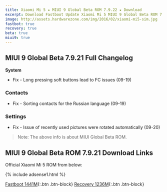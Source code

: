 ```yaml
---
title: Xiaomi Mi 5 ★ MIUI 9 Global Beta ROM 7.9.22 ★ Download
excerpt: Download Fastboot Update Xiaomi Mi 5 MIUI 9 Global Beta ROM 7.9.22
image: http://assets.hardwarezone.com/img/2016/02/xiaomi-mi5-sim.jpg
fastbot: true
recovery: true
beta: true
miui9: true
---
```

## MIUI 9 Global Beta 7.9.21 Full Changelog
**System**
- Fix - Long pressing soft buttons lead to FC issues (09-19)

### Contacts
- Fix - Sorting contacts for the Russian language (09-19)

### Settings
- Fix - Issue of recently used pictures were rotated automatically (09-20)

> Note: The above info is about MIUI Global Beta ROM.

## MIUI 9 Global Beta ROM 7.9.21 Download Links

Official Xiaomi Mi 5 ROM from below:

{% include adsense1.html %}

[Fastboot 1441M](http://bigota.d.miui.com/7.9.22/gemini_global_images_7.9.22_20170922.0000.00_7.0_global_a6d97a9b55.tgz){:.btn .btn-block}
[Recovery 1236M](http://bigota.d.miui.com/7.9.22/miui_MI5Global_7.9.22_5f078d024a_7.0.zip){:.btn .btn-block}

